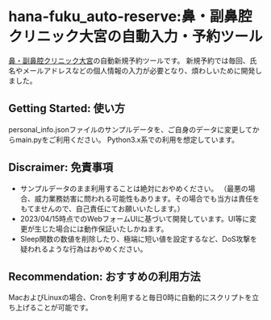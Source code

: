 # hana-fuku_auto-reserve:鼻・副鼻腔クリニック大宮の自動入力・予約ツール
 [鼻・副鼻腔クリニック大宮](https://hana-fuku.com)の自動新規予約ツールです。
 新規予約では毎回、氏名やメールアドレスなどの個人情報の入力が必要となり、煩わしいために開発しました。
 
## Getting Started: 使い方
 personal_info.jsonファイルのサンプルデータを、ご自身のデータに変更してからmain.pyをご利用ください。
 Python3.x系での利用を想定しています。

## Discraimer: 免責事項
* サンプルデータのまま利用することは絶対におやめください。
 （最悪の場合、威力業務妨害に問われる可能性もあります。その場合でも当方は責任をもてませんので、自己責任にてお願いいたします。）
* 2023/04/15時点でのWebフォームUIに基づいて開発しています。UI等に変更が生じた場合には動作保証いたしかねます。
* Sleep関数の数値を削除したり、極端に短い値を設定するなど、DoS攻撃を疑われるような行為はおやめください。

## Recommendation: おすすめの利用方法
MacおよびLinuxの場合、Cronを利用すると毎日0時に自動的にスクリプトを立ち上げることが可能です。
